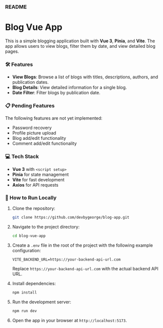 ### README

# Blog Vue App

This is a simple blogging application built with **Vue 3**, **Pinia**, and **Vite**. The app allows users to view blogs, filter them by date, and view detailed blog pages.

### 🛠 Features
- **View Blogs**: Browse a list of blogs with titles, descriptions, authors, and publication dates.
- **Blog Details**: View detailed information for a single blog.
- **Date Filter**: Filter blogs by publication date.

### 📋 Pending Features
The following features are not yet implemented:
- Password recovery
- Profile picture upload
- Blog add/edit functionality
- Comment add/edit functionality

### 💻 Tech Stack
- **Vue 3** with `<script setup>`
- **Pinia** for state management
- **Vite** for fast development
- **Axios** for API requests

### 🔧 How to Run Locally
1. Clone the repository:
   ```bash
   git clone https://github.com/devbygeorge/blog-app.git
   ```
2. Navigate to the project directory:
   ```bash
   cd blog-vue-app
   ```
3. Create a `.env` file in the root of the project with the following example configuration:
   ```env
   VITE_BACKEND_URL=https://your-backend-api-url.com
   ```
   Replace `https://your-backend-api-url.com` with the actual backend API URL.

4. Install dependencies:
   ```bash
   npm install
   ```
5. Run the development server:
   ```bash
   npm run dev
   ```
6. Open the app in your browser at `http://localhost:5173`.